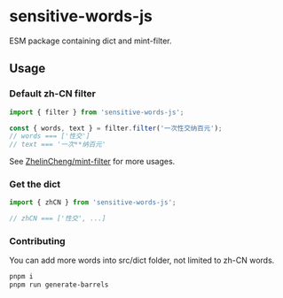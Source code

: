 # sensitive-words-js

ESM package containing dict and mint-filter.

## Usage

### Default zh-CN filter

```ts
import { filter } from 'sensitive-words-js';

const { words, text } = filter.filter('一次性交纳百元');
// words === ['性交']
// text === '一次**纳百元'
```

See [ZhelinCheng/mint-filter](https://github.com/ZhelinCheng/mint-filter#5-%E6%96%B9%E6%B3%95) for more usages.

### Get the dict

```ts
import { zhCN } from 'sensitive-words-js';

// zhCN === ['性交', ...]
```

### Contributing

You can add more words into src/dict folder, not limited to zh-CN words.

```sh
pnpm i
pnpm run generate-barrels
```
